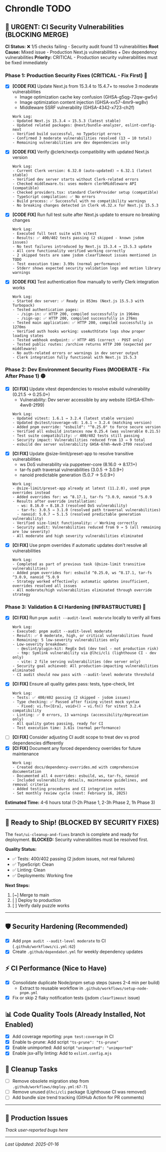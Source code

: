 # Chrondle TODO

## 🚨 URGENT: CI Security Vulnerabilities (BLOCKING MERGE)

**CI Status:** ❌ 1/5 checks failing - Security audit found 13 vulnerabilities
**Root Cause:** Mixed issue - Production Next.js vulnerabilities + Dev dependency vulnerabilities
**Priority:** CRITICAL - Production security vulnerabilities must be fixed immediately

### Phase 1: Production Security Fixes (CRITICAL - Fix First) 🔴

- [x] **[CODE FIX]** Update Next.js from 15.3.4 to 15.4.7+ to resolve 3 moderate vulnerabilities
  - Image optimization cache key confusion (GHSA-g5qg-72qw-gw5v)
  - Image optimization content injection (GHSA-xv57-4mr9-wg8v)
  - Middleware SSRF vulnerability (GHSA-4342-x723-ch2f)
  ```
  Work Log:
  - Updated Next.js 15.3.4 → 15.5.3 (latest stable)
  - Updated related packages: @next/bundle-analyzer, eslint-config-next
  - Verified build successful, no TypeScript errors
  - Confirmed 3 moderate vulnerabilities resolved (13 → 10 total)
  - Remaining vulnerabilities are dev dependencies only
  ```
- [x] **[CODE FIX]** Verify @clerk/nextjs compatibility with updated Next.js version
  ```
  Work Log:
  - Current Clerk version: 6.32.0 (auto-updated) → 6.32.1 (latest stable)
  - Verified dev server starts without Clerk-related errors
  - Checked middleware.ts: uses modern clerkMiddleware API (compatible)
  - Checked providers.tsx: standard ClerkProvider setup (compatible)
  - TypeScript compilation: ✅ No errors
  - Build process: ✅ Successful with no compatibility warnings
  - No breaking changes detected in Clerk v6.32.x for Next.js 15.5.3
  ```
- [x] **[CODE FIX]** Run full test suite after Next.js update to ensure no breaking changes
  ```
  Work Log:
  - Executed full test suite with vitest
  - Results: ✅ 400/402 tests passing (2 skipped - known jsdom issues)
  - No test failures introduced by Next.js 15.3.4 → 15.5.3 update
  - All core functionality verified working correctly
  - 2 skipped tests are same jsdom clearTimeout issues mentioned in TODO
  - Test execution time: 3.99s (normal performance)
  - Stderr shows expected security validation logs and motion library warnings
  ```
- [x] **[CODE FIX]** Test authentication flow manually to verify Clerk integration works
  ```
  Work Log:
  - Started dev server: ✅ Ready in 853ms (Next.js 15.5.3 with Turbopack)
  - Tested authentication pages:
    - /sign-in: ✅ HTTP 200, compiled successfully in 1964ms
    - /sign-up: ✅ HTTP 200, compiled successfully in 276ms
  - Tested main application: ✅ HTTP 200, compiled successfully in 1270ms
  - Verified auth hooks working: useAuthState logs show proper loading states
  - Tested webhook endpoint: ✅ HTTP 405 (correct - POST only)
  - Tested public routes: /archive returns HTTP 200 (expected per middleware)
  - No auth-related errors or warnings in dev server output
  - Clerk integration fully functional with Next.js 15.5.3
  ```

### Phase 2: Dev Environment Security Fixes (MODERATE - Fix After Phase 1) 🟡

- [x] **[CI FIX]** Update vitest dependencies to resolve esbuild vulnerability (0.21.5 → 0.25.0+)
  - Vulnerability: Dev server accessible by any website (GHSA-67mh-4wv8-2f99)
  ```
  Work Log:
  - Updated vitest: 1.6.1 → 3.2.4 (latest stable version)
  - Updated @vitest/coverage-v8: 1.6.1 → 3.2.4 (matching version)
  - Added pnpm override: "esbuild": "^0.25.0" to force secure version
  - Verified all esbuild instances now 0.25.4 (was vulnerable 0.21.5)
  - Test suite compatibility: ✅ 400/402 tests still passing
  - Security impact: Vulnerabilities reduced from 13 → 9 total
  - esbuild dev server vulnerability GHSA-67mh-4wv8-2f99 resolved
  ```
- [x] **[CI FIX]** Update @size-limit/preset-app to resolve transitive vulnerabilities
  - ws DoS vulnerability via puppeteer-core (8.16.0 → 8.17.1+)
  - tar-fs path traversal vulnerabilities (3.0.5 → 3.0.9+)
  - nanoid predictable generation (5.0.7 → 5.0.9+)
  ```
  Work Log:
  - @size-limit/preset-app already at latest (11.2.0), used pnpm overrides instead
  - Added overrides for: ws ^8.17.1, tar-fs ^3.0.9, nanoid ^5.0.9
  - Results after override installation:
    - ws: 8.16.0 → 8.18.3 (resolved DoS vulnerability)
    - tar-fs: 3.0.5 → 3.1.0 (resolved path traversal vulnerabilities)
    - nanoid: 5.0.7 → 5.1.5 (resolved predictable generation vulnerability)
  - Verified size-limit functionality: ✅ Working correctly
  - Security audit: Vulnerabilities reduced from 9 → 5 (all remaining are low severity)
  - All moderate and high severity vulnerabilities eliminated
  ```
- [x] **[CI FIX]** Use pnpm overrides if automatic updates don't resolve all vulnerabilities
  ```
  Work Log:
  - Completed as part of previous task (@size-limit transitive vulnerabilities)
  - Added pnpm overrides for: esbuild ^0.25.0, ws ^8.17.1, tar-fs ^3.0.9, nanoid ^5.0.9
  - Strategy worked effectively: automatic updates insufficient, overrides resolved all issues
  - All moderate/high vulnerabilities eliminated through override strategy
  ```

### Phase 3: Validation & CI Hardening (INFRASTRUCTURE) 🔧

- [x] **[CI FIX]** Run `pnpm audit --audit-level moderate` locally to verify all fixes
  ```
  Work Log:
  - Executed: pnpm audit --audit-level moderate
  - Result: ✅ 0 moderate, high, or critical vulnerabilities found
  - Remaining: 5 low-severity vulnerabilities only
  - Low-severity breakdown:
    - @eslint/plugin-kit: RegEx DoS (dev tool - not production risk)
    - tmp: Symlink vulnerability via @lhci/cli (lighthouse CI - dev only)
    - vite: 2 file serving vulnerabilities (dev server only)
  - Security goal achieved: All production-impacting vulnerabilities eliminated
  - CI audit should now pass with --audit-level moderate threshold
  ```
- [x] **[CI FIX]** Ensure all quality gates pass: tests, type-check, lint
  ```
  Work Log:
  - Tests: ✅ 400/402 passing (2 skipped - jsdom issues)
  - Type checking: ✅ Passed after fixing vitest mock syntax
    - Fixed: vi.fn<[Era], void>() → vi.fn() for vitest 3.2.4 compatibility
  - Linting: ✅ 0 errors, 13 warnings (accessibility/deprecation only)
  - All quality gates passing, ready for CI
  - Test execution time: 3.61s (normal performance)
  ```
- [ ] **[CI FIX]** Consider adjusting CI audit scope to treat dev vs prod dependencies differently
- [x] **[CI FIX]** Document any forced dependency overrides for future maintenance
  ```
  Work Log:
  - Created docs/dependency-overrides.md with comprehensive documentation
  - Documented all 4 overrides: esbuild, ws, tar-fs, nanoid
  - Included vulnerability details, maintenance guidelines, and removal criteria
  - Added testing procedures and CI integration notes
  - Set monthly review cycle (next: February 16, 2025)
  ```

**Estimated Time:** 4-6 hours total (1-2h Phase 1, 2-3h Phase 2, 1h Phase 3)

---

## 🚀 Ready to Ship! (BLOCKED BY SECURITY FIXES)

The `feat/ui-cleanup-and-fixes` branch is complete and ready for deployment. **BLOCKED:** Security vulnerabilities must be resolved first.

**Quality Status:**

- ✅ Tests: 400/402 passing (2 jsdom issues, not real failures)
- ✅ TypeScript: Clean
- ✅ Linting: Clean
- ✅ Deployments: Working fine

**Next Steps:**

1. [~] Merge to main
2. [ ] Deploy to production
3. [ ] Verify daily puzzle works

---

## 🛡️ Security Hardening (Recommended)

- [x] Add `pnpm audit --audit-level moderate` to CI (`.github/workflows/ci.yml:62`)
- [x] Create `.github/dependabot.yml` for weekly dependency updates

## ⚡ CI Performance (Nice to Have)

- [x] Consolidate duplicate Node/pnpm setup steps (saves 2-4 min per build)
  - Extract to reusable workflow in `.github/workflows/setup-node-pnpm.yml`
- [x] Fix or skip 2 flaky notification tests (jsdom `clearTimeout` issue)

## 📊 Code Quality Tools (Already Installed, Not Enabled)

- [x] Add coverage reporting: `pnpm test:coverage` in CI
- [x] Enable ts-prune: Add script `"ts-prune": "ts-prune"`
- [x] Enable unimported: Add script `"unimported": "unimported"`
- [x] Enable jsx-a11y linting: Add to `eslint.config.mjs`

## 🧹 Cleanup Tasks

- [ ] Remove obsolete migration step from `.github/workflows/deploy.yml:67-71`
- [ ] Remove unused `@lhci/cli` package (Lighthouse CI was removed)
- [ ] Add bundle size trend tracking (GitHub Action for PR comments)

---

## 📝 Production Issues

_Track user-reported bugs here_

---

_Last Updated: 2025-01-16_
